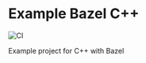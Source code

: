 # Example Bazel C++
![CI](https://github.com/kellerroman/example_bazel_cpp/actions/workflows/ci.yml/badge.svg)

Example project for C++ with Bazel
